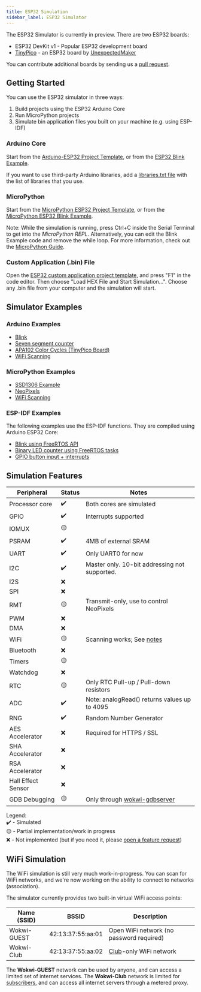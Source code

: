 ```yaml
---
title: ESP32 Simulation
sidebar_label: ESP32 Simulator
---
```


The ESP32 Simulator is currently in preview. There are two ESP32 boards:

- ESP32 DevKit v1 - Popular ESP32 development board
- [TinyPico](https://www.tinypico.com/) - an ESP32 board by [UnexpectedMaker](https://unexpectedmaker.com/)

<wokwi-esp32-devkit-v1></wokwi-esp32-devkit-v1>

You can contribute additional boards by sending us a [pull request](https://github.com/wokwi/wokwi-boards).

## Getting Started

You can use the ESP32 simulator in three ways:

1. Build projects using the ESP32 Arduino Core
2. Run MicroPython projects
3. Simulate bin application files you built on your machine (e.g. using ESP-IDF)

### Arduino Core

Start from the [Arduino-ESP32 Project Template](https://wokwi.com/arduino/new?template=esp32), or from the
[ESP32 Blink Example](https://wokwi.com/arduino/projects/305452382231200320).

If you want to use third-party Arduino libraries, add a [libraries.txt file](./libraries) with the list of libraries that you use.

### MicroPython

Start from the [MicroPython ESP32 Project Template](https://wokwi.com/arduino/new?template=micropython-esp32), or from the
[MicroPython ESP32 Blink Example](https://wokwi.com/arduino/projects/305452627045384768).

Note: While the simulation is running, press Ctrl+C inside the Serial Terminal to get into the _MicroPython REPL_. Alternatively, you can edit the Blink Example code and remove the while loop. For more information, check out the [MicroPython Guide](./micropython).

### Custom Application (.bin) File

Open the [ESP32 custom application project template](https://wokwi.com/arduino/projects/305457271083631168), and press "F1" in the code editor. Then choose "Load HEX File and Start Simulation…". Choose any .bin file from your computer and the simulation will start.

## Simulator Examples

### Arduino Examples

- [Blink](https://wokwi.com/arduino/projects/305566932847821378)
- [Seven segment counter](https://wokwi.com/arduino/projects/305567166302782017)
- [APA102 Color Cycles (TinyPico Board)](https://wokwi.com/arduino/projects/308012505806930496)
- [WiFi Scanning](https://wokwi.com/arduino/projects/305569599398609473)

### MicroPython Examples

- [SSD1306 Example](https://wokwi.com/arduino/projects/305568836183130690)
- [NeoPixels](https://wokwi.com/arduino/projects/305569065545499202)
- [WiFi Scanning](https://wokwi.com/arduino/projects/305570169692881473)

### ESP-IDF Examples

The following examples use the ESP-IDF functions. They are compiled using Arduino ESP32 Core:

- [Blink using FreeRTOS API](https://wokwi.com/arduino/projects/304209256260829762)
- [Binary LED counter using FreeRTOS tasks](https://wokwi.com/arduino/projects/304210422302507585)
- [GPIO button input + interrupts](https://wokwi.com/arduino/projects/304633599712297536)

## Simulation Features

| Peripheral         | Status | Notes                                                                    |
| ------------------ | ------ | ------------------------------------------------------------------------ |
| Processor core     | ✔️     | Both cores are simulated                                                 |
| GPIO               | ✔️     | Interrupts supported                                                     |
| IOMUX              | 🟡     |                                                                          |
| PSRAM              | ✔️     | 4MB of external SRAM                                                     |
| UART               | ✔️     | Only UART0 for now                                                       |
| I2C                | ✔️     | Master only. 10-bit addressing not supported.                            |
| I2S                | ❌     |                                                                          |
| SPI                | ❌     |                                                                          |
| RMT                | 🟡     | Transmit-only, use to control NeoPixels                                  |
| PWM                | ❌     |                                                                          |
| DMA                | ❌     |                                                                          |
| WiFi               | 🟡     | Scanning works; See [notes](#wifi-simulation)                            |
| Bluetooth          | ❌     |                                                                          |
| Timers             | 🟡     |                                                                          |
| Watchdog           | ❌     |                                                                          |
| RTC                | 🟡     | Only RTC Pull-up / Pull-down resistors                                   |
| ADC                | ✔️     | Note: analogRead() returns values up to 4095                             |
| RNG                | ✔️     | Random Number Generator                                                  |
| AES Accelerator    | ❌     | Required for HTTPS / SSL                                                 |
| SHA Accelerator    | ❌     |                                                                          |
| RSA Accelerator    | ❌     |                                                                          |
| Hall Effect Sensor | ❌     |                                                                          |
| GDB Debugging      | 🟡     | Only through [wokwi-gdbserver](https://github.com/wokwi/wokwi-gdbserver) |

Legend:  
✔️ - Simulated  
🟡 - Partial implementation/work in progress  
❌ - Not implemented (but if you need it, please [open a feature request](https://github.com/wokwi/wokwi-features/issues/new?labels=enhancement&template=feature_request.md))

## WiFi Simulation

The WiFi simulation is still very much work-in-progress. You can scan for WiFi networks, and we're now working on the ability to connect to networks (association).

The simulator currently provides two built-in virtual WiFi access points:

| Name (SSID) | BSSID             | Description                                      |
| ----------- | ----------------- | ------------------------------------------------ |
| Wokwi-GUEST | 42:13:37:55:aa:01 | Open WiFi network (no password required)         |
| Wokwi-Club  | 42:13:37:55:aa:02 | [Club](https://wokwi.com/club)-only WiFi network |

The **Wokwi-GUEST** network can be used by anyone, and can access a limited set of internet services.
The **Wokwi-Club** network is limited for [subscribers](https://wokwi.com/club), and can access all internet servers through a metered proxy.

